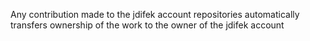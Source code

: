 Any contribution made to the jdifek account repositories automatically transfers ownership of the work to the owner of the jdifek account

